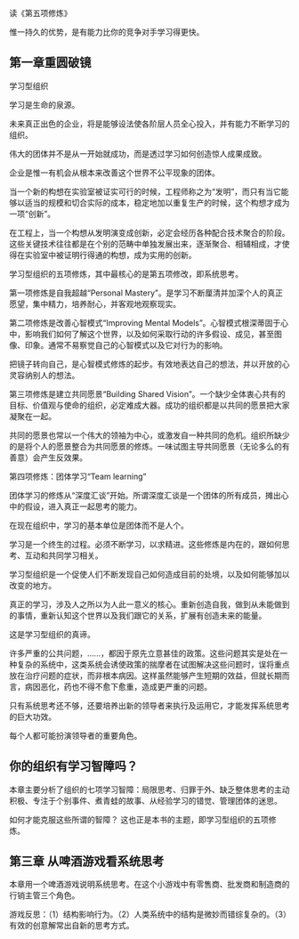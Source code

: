 读《第五项修炼》

惟一持久的优势，是有能力比你的竞争对手学习得更快。

## 第一章重圆破镜

学习型组织

学习是生命的泉源。

未来真正出色的企业，将是能够设法使各阶层人员全心投入，并有能力不断学习的组织。

伟大的团体并不是从一开始就成功，而是透过学习如何创造惊人成果成致。

企业是惟一有机会从根本来改善这个世界不公平现象的团体。

当一个新的构想在实验室被证实可行的时候，工程师称之为“发明”，而只有当它能够以适当的规模和切合实际的成本，稳定地加以重复生产的时候，这个构想才成为一项“创新”。

在工程上，当一个构想从发明演变成创新，必定会经历各种配合技术聚合的阶段。这些关键技术往往都是在个别的范畴中单独发展出来，逐渐聚合、相辅相成，才使得在实验室中被证明行得通的构想，成为实用的创新。

学习型组织的五项修炼，其中最核心的是第五项修改，即系统思考。

第一项修炼是自我超越“Personal
Mastery”。是学习不断厘清并加深个人的真正愿望，集中精力，培养耐心，并客观地观察现实。

第二项修炼是改善心智模式“Improving Mental
Models”。心智模式根深蒂固于心中，影响我们如何了解这个世界，以及如何采取行动的许多假设、成见，甚至图像、印象。通常不易察觉自己的心智模式以及它对行为的影响。

把镜子转向自己，是心智模式修炼的起步。有效地表达自己的想法，并以开放的心灵容纳别人的想法。

第三项修炼是建立共同愿景“Building Shared
Vision”。一个缺少全体衷心共有的目标、价值观与使命的组织，必定难成大器。成功的组织都是以共同的愿景把大家凝聚在一起。

共同的愿景也常以一个伟大的领袖为中心，或激发自一种共同的危机。组织所缺少的是将个人的愿景整合为共同愿景的修炼。一味试图主导共同愿景（无论多么的有善意）会产生反效果。

第四项修炼：团体学习“Team learning”

团体学习的修炼从“深度汇谈”开始。所谓深度汇谈是一个团体的所有成员，摊出心中的假设，进入真正一起思考的能力。

在现在组织中，学习的基本单位是团体而不是人个。

学习是一个终生的过程。必须不断学习，以求精进。这些修炼是内在的，跟如何思考、互动和共同学习相关。

学习型组织是一个促使人们不断发现自己如何造成目前的处境，以及如何能够加以改变的地方。

真正的学习，涉及人之所以为人此一意义的核心。重新创造自我，做到从未能做到的事情，重新认知这个世界以及我们跟它的关系，扩展有创造未来的能量。

这是学习型组织的真谛。

许多严重的公共问题，......，都因于原先立意甚佳的政策。这些问题其实是处在一种复杂的系统中，这类系统会诱使政策的揣摩者在试图解决这些问题时，误将重点放在治疗问题的症状，而非根本病因。这样虽然能够产生短期的效益，但就长期而言，病因恶化，药也不得不愈下愈重，造成更严重的问题。

只有系统思考还不够，还要培养出新的领导者来执行及运用它，才能发挥系统思考的巨大功效。

每个人都可能扮演领导者的重要角色。

## 你的组织有学习智障吗？

本章主要分析了组织的七项学习智障：局限思考、归罪于外、缺乏整体思考的主动积极、专注于个别事件、煮青蛙的故事、从经验学习的错觉、管理团体的迷思。

如何才能克服这些所谓的智障？ 这也正是本书的主题，即学习型组织的五项修炼。

## 第三章 从啤酒游戏看系统思考

本章用一个啤酒游戏说明系统思考。在这个小游戏中有零售商、批发商和制造商的行销主管三个角色。

游戏反思：（1）结构影响行为。（2）人类系统中的结构是微妙而错综复杂的。（3）有效的创意解常出自新的思考方式。

